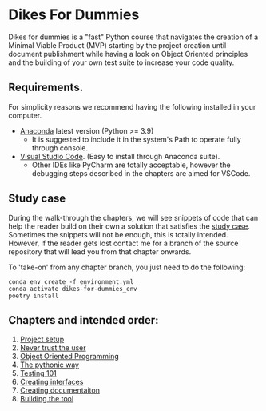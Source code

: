 # Dikes For Dummies
Dikes for dummies is a "fast" Python course that navigates the creation of a Minimal Viable Product (MVP) starting by the project creation until document publishment while having a look on Object Oriented principles and the building of your own test suite to increase your code quality.

## Requirements.
For simplicity reasons we recommend having the following installed in your computer.

* [Anaconda](https://www.anaconda.com/) latest version (Python >= 3.9)
    * It is suggested to include it in the system's Path to operate fully through console.
* [Visual Studio Code](https://code.visualstudio.com/). (Easy to install through Anaconda suite). 
    * Other IDEs like PyCharm are totally acceptable, however the debugging steps described in the chapters are aimed for VSCode.

## Study case

During the walk-through the chapters, we will see snippets of code that can help the reader build on their own a solution that satisfies the [study case](.\study_case.md). Sometimes the snippets will not be enough, this is totally intended. However, if the reader gets lost contact me for a branch of the source repository that will lead you from that chapter onwards.

To 'take-on' from any chapter branch, you just need to do the following:

```console
conda env create -f environment.yml
conda activate dikes-for-dummies_env
poetry install
```

## Chapters and intended order:
1. [Project setup](.\chapters\01_project_setup.md)
2. [Never trust the user](.\chapters\02_never_trust_the_user.md)
3. [Object Oriented Programming](.\chapters\03_object_oriented_programming.md)
4. [The pythonic way](.\chapters\04_the_pythonic_way.md)
5. [Testing 101](.\chapters\05_testing_101.md)
6. [Creating interfaces](.\chapters\06_creating_interfaces.md)
7. [Creating documentaiton](.\chapters\07_creating_documentation.md)
8. [Building the tool](.\chapters\08_building_the_tool.md)